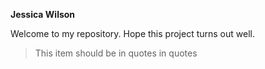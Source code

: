 **Jessica Wilson** 

Welcome to my repository. Hope this project turns out well.

>This item should be in quotes
>in quotes

